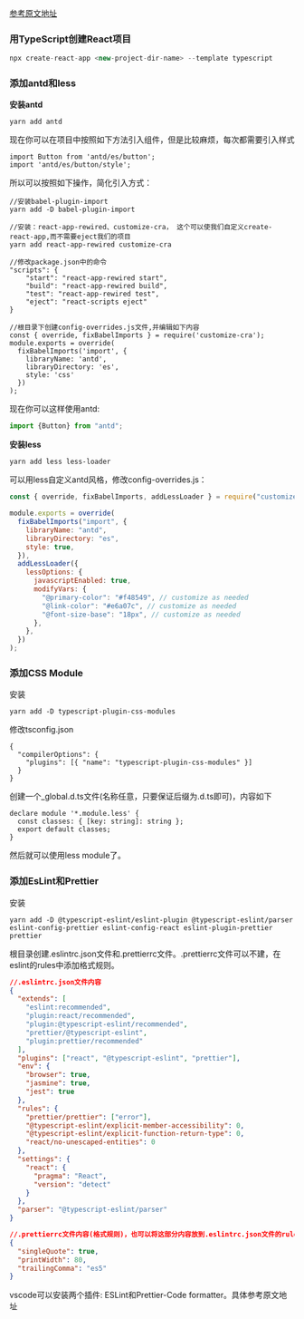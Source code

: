 [参考原文地址](https://www.aleksandrhovhannisyan.com/blog/dev/how-to-set-up-react-typescript-ant-design-less-css-modules-and-eslint/)

### 用TypeScript创建React项目

```javascript
npx create-react-app <new-project-dir-name> --template typescript
```



### 添加antd和less

**安装antd**

```
yarn add antd
```

现在你可以在项目中按照如下方法引入组件，但是比较麻烦，每次都需要引入样式

```
import Button from 'antd/es/button';
import 'antd/es/button/style';
```

所以可以按照如下操作，简化引入方式：

```
//安装babel-plugin-import
yarn add -D babel-plugin-import

//安装：react-app-rewired、customize-cra， 这个可以使我们自定义create-react-app,而不需要eject我们的项目
yarn add react-app-rewired customize-cra	

//修改package.json中的命令
"scripts": {
    "start": "react-app-rewired start",
    "build": "react-app-rewired build",
    "test": "react-app-rewired test",
    "eject": "react-scripts eject"
}

//根目录下创建config-overrides.js文件,并编辑如下内容
const { override, fixBabelImports } = require('customize-cra');
module.exports = override(
  fixBabelImports('import', {
    libraryName: 'antd',
    libraryDirectory: 'es',
    style: 'css'
  })
);
```

现在你可以这样使用antd:

```javascript
import {Button} from "antd";
```

**安装less**

```
yarn add less less-loader
```

可以用less自定义antd风格，修改config-overrides.js：

```javascript
const { override, fixBabelImports, addLessLoader } = require("customize-cra");

module.exports = override(
  fixBabelImports("import", {
    libraryName: "antd",
    libraryDirectory: "es",
    style: true,
  }),
  addLessLoader({
    lessOptions: {
      javascriptEnabled: true,
      modifyVars: {
        "@primary-color": "#f48549", // customize as needed
        "@link-color": "#e6a07c", // customize as needed
        "@font-size-base": "18px", // customize as needed
      },
    },
  })
);
```

### 添加CSS Module

安装

```
yarn add -D typescript-plugin-css-modules
```

修改tsconfig.json

```
{
  "compilerOptions": {
    "plugins": [{ "name": "typescript-plugin-css-modules" }]
  }
}
```

创建一个_global.d.ts文件(名称任意，只要保证后缀为.d.ts即可)，内容如下

```
declare module '*.module.less' {
  const classes: { [key: string]: string };
  export default classes;
}
```

然后就可以使用less module了。



### 添加EsLint和Prettier 

安装

```
yarn add -D @typescript-eslint/eslint-plugin @typescript-eslint/parser eslint-config-prettier eslint-config-react eslint-plugin-prettier prettier
```

根目录创建.eslintrc.json文件和.prettierrc文件。.prettierrc文件可以不建，在eslint的rules中添加格式规则。

```json
//.eslintrc.json文件内容
{
  "extends": [
    "eslint:recommended",
    "plugin:react/recommended",
    "plugin:@typescript-eslint/recommended",
    "prettier/@typescript-eslint",
    "plugin:prettier/recommended"
  ],
  "plugins": ["react", "@typescript-eslint", "prettier"],
  "env": {
    "browser": true,
    "jasmine": true,
    "jest": true
  },
  "rules": {
    "prettier/prettier": ["error"],
    "@typescript-eslint/explicit-member-accessibility": 0,
    "@typescript-eslint/explicit-function-return-type": 0,
    "react/no-unescaped-entities": 0
  },
  "settings": {
    "react": {
      "pragma": "React",
      "version": "detect"
    }
  },
  "parser": "@typescript-eslint/parser"
}
```

```json
//.prettierrc文件内容(格式规则)，也可以将这部分内容放到.eslintrc.json文件的rules模块中
{
  "singleQuote": true,
  "printWidth": 80,
  "trailingComma": "es5"
}
```



vscode可以安装两个插件: ESLint和Prettier-Code formatter。具体参考原文地址

